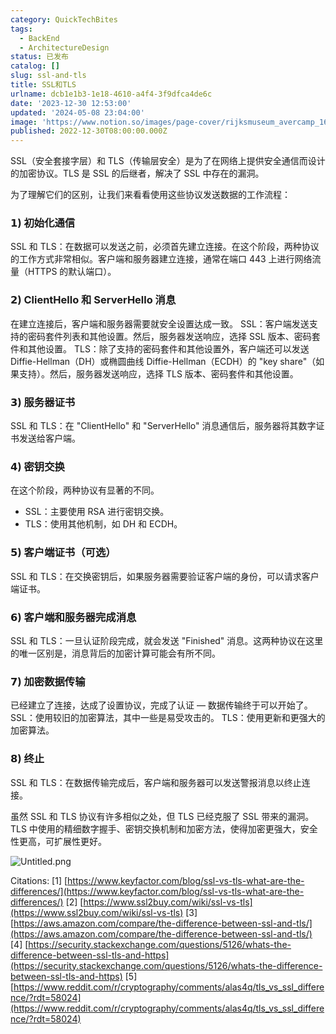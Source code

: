 ```yaml
---
category: QuickTechBites
tags:
  - BackEnd
  - ArchitectureDesign
status: 已发布
catalog: []
slug: ssl-and-tls
title: SSL和TLS
urlname: dcb1e1b3-1e18-4610-a4f4-3f9dfca4de6c
date: '2023-12-30 12:53:00'
updated: '2024-05-08 23:04:00'
image: 'https://www.notion.so/images/page-cover/rijksmuseum_avercamp_1620.jpg'
published: 2022-12-30T08:00:00.000Z
---
```


SSL（安全套接字层）和 TLS（传输层安全）是为了在网络上提供安全通信而设计的加密协议。TLS 是 SSL 的后继者，解决了 SSL 中存在的漏洞。


为了理解它们的区别，让我们来看看使用这些协议发送数据的工作流程：


### 𝟭) 初始化通信


SSL 和 TLS：在数据可以发送之前，必须首先建立连接。在这个阶段，两种协议的工作方式非常相似。客户端和服务器建立连接，通常在端口 443 上进行网络流量（HTTPS 的默认端口）。


### 𝟮) ClientHello 和 ServerHello 消息


在建立连接后，客户端和服务器需要就安全设置达成一致。
SSL：客户端发送支持的密码套件列表和其他设置。然后，服务器发送响应，选择 SSL 版本、密码套件和其他设置。
TLS：除了支持的密码套件和其他设置外，客户端还可以发送 Diffie-Hellman（DH）或椭圆曲线 Diffie-Hellman（ECDH）的 "key share"（如果支持）。然后，服务器发送响应，选择 TLS 版本、密码套件和其他设置。


### 𝟯) 服务器证书


SSL 和 TLS：在 "ClientHello" 和 "ServerHello" 消息通信后，服务器将其数字证书发送给客户端。


### 𝟰) 密钥交换


在这个阶段，两种协议有显著的不同。
- SSL：主要使用 RSA 进行密钥交换。
- TLS：使用其他机制，如 DH 和 ECDH。


### 𝟱) 客户端证书（可选）


SSL 和 TLS：在交换密钥后，如果服务器需要验证客户端的身份，可以请求客户端证书。


### 𝟲) 客户端和服务器完成消息


SSL 和 TLS：一旦认证阶段完成，就会发送 "Finished" 消息。这两种协议在这里的唯一区别是，消息背后的加密计算可能会有所不同。


### 𝟳) 加密数据传输


已经建立了连接，达成了设置协议，完成了认证 — 数据传输终于可以开始了。
SSL：使用较旧的加密算法，其中一些是易受攻击的。
TLS：使用更新和更强大的加密算法。


### 𝟴) 终止


SSL 和 TLS：在数据传输完成后，客户端和服务器可以发送警报消息以终止连接。


虽然 SSL 和 TLS 协议有许多相似之处，但 TLS 已经克服了 SSL 带来的漏洞。TLS 中使用的精细数字握手、密钥交换机制和加密方法，使得加密更强大，安全性更高，可扩展性更好。


![Untitled.png](https://prod-files-secure.s3.us-west-2.amazonaws.com/5d24fe63-e567-4804-86f9-9fdc62e13082/8ff987c5-7f31-4b50-83f5-c69ee7578c4a/Untitled.png?X-Amz-Algorithm=AWS4-HMAC-SHA256&X-Amz-Content-Sha256=UNSIGNED-PAYLOAD&X-Amz-Credential=ASIAZI2LB466TAEEMZNT%2F20250228%2Fus-west-2%2Fs3%2Faws4_request&X-Amz-Date=20250228T053921Z&X-Amz-Expires=3600&X-Amz-Security-Token=IQoJb3JpZ2luX2VjEE4aCXVzLXdlc3QtMiJHMEUCIHBdEz%2BXaw7LzQRlqSB2DxpEJoCP04ER50GXL%2Bhq6zVoAiEAiw807JfN%2B4C%2BApPUYLH9InDoe7qopyGoBSUmBRzkovQqiAQIhv%2F%2F%2F%2F%2F%2F%2F%2F%2F%2FARAAGgw2Mzc0MjMxODM4MDUiDNgKvwqp6PYmHuGtHCrcAxTU1cFk8Q0Vj2tBTMsYc7QLLq46ytNhScTL2fURlIXVD3d5uuJBAg7heD%2FdQsT9NBtJSwdn5YNzzK%2BuOi1WEWRdKZOvNQBSPllat4XuwTHhs4wpFZ1f954TWMkV2nvkbkP7wKUQxEnSQYChiOFBWSPeJlrPMBrr2bCfHL6WDiRObwb44yuarVhvAe%2Fgxh%2FIIsKwDo9k5JvL28Qh712Mjji5vLNdAm1KHYJquy7V0fDdVgo3gGed%2BiRh4Kg5CJ8bqx%2B3n%2BFxCgTMlAF6Ayazy3WVSaA75qZ5QfkqIBqOzjyR%2F2LvZY2zim0IQ9%2F4ntBV7PbDgAP0SFtmb%2Fq8bNm%2FJv7nsPYmS3tYHlEGIVFguSnk63hCsFXwy5SDL5jyYsh64RIYdqaqTeOAfF5jrpresv4inydZDrauHUI9E45LjW4ENWj0eryJiIasZpj%2B11SQ0pDBBH%2BeXSfvfm0CT8CMtdkaKccj0DyKKQ055qFurgun9X%2FO52ESBP74N3i%2B0FI5O70cRLGoRYzARZvb5o6%2FGBA8XOAoIKXuv4WFTHFndUyq7nuU8J24wtdICyVVyGwmrh1e6dzh%2BsYGISmaTrm5S3gQV1RNxObP4jrnExa%2FXhQXrVT143FkLbvlNiSqMMqOhb4GOqUBs9G7QR87ycoQ%2BRAjVxzymH064pK03KIMT2eZz1hw%2BCNCmnMEmVdesDWtRUmjmbotfR0QQOM6H7kx24M%2FGHt0IRfIvj6%2FDfW%2Fn15CxputtyJMH7O3xD9uRYokUF01rSpHItTsEa488okQhAJrpES%2FgMqFjdQrabPwnvu%2FILNq4kKXFE6oE6zjpllOULhdyJFqiYF3eFO4THLQCVESQoaGEAdiZAFR&X-Amz-Signature=8357025578d13feb161872e039d49864680bc3fb240b9098fe7d6f1e88680caf&X-Amz-SignedHeaders=host&x-id=GetObject)


Citations:
[1] [https://www.keyfactor.com/blog/ssl-vs-tls-what-are-the-differences/](https://www.keyfactor.com/blog/ssl-vs-tls-what-are-the-differences/)
[2] [https://www.ssl2buy.com/wiki/ssl-vs-tls](https://www.ssl2buy.com/wiki/ssl-vs-tls)
[3] [https://aws.amazon.com/compare/the-difference-between-ssl-and-tls/](https://aws.amazon.com/compare/the-difference-between-ssl-and-tls/)
[4] [https://security.stackexchange.com/questions/5126/whats-the-difference-between-ssl-tls-and-https](https://security.stackexchange.com/questions/5126/whats-the-difference-between-ssl-tls-and-https)
[5] [https://www.reddit.com/r/cryptography/comments/alas4q/tls_vs_ssl_difference/?rdt=58024](https://www.reddit.com/r/cryptography/comments/alas4q/tls_vs_ssl_difference/?rdt=58024)

